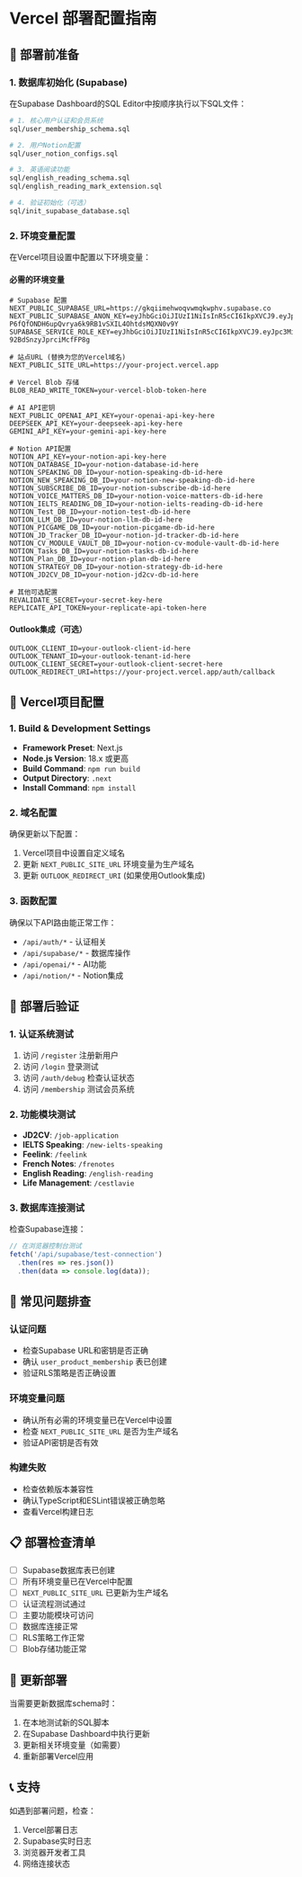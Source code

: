 # Vercel 部署配置指南

## 🚀 部署前准备

### 1. 数据库初始化 (Supabase)

在Supabase Dashboard的SQL Editor中按顺序执行以下SQL文件：

```bash
# 1. 核心用户认证和会员系统
sql/user_membership_schema.sql

# 2. 用户Notion配置
sql/user_notion_configs.sql

# 3. 英语阅读功能
sql/english_reading_schema.sql
sql/english_reading_mark_extension.sql

# 4. 验证初始化（可选）
sql/init_supabase_database.sql
```

### 2. 环境变量配置

在Vercel项目设置中配置以下环境变量：

#### 必需的环境变量

```env
# Supabase 配置
NEXT_PUBLIC_SUPABASE_URL=https://gkqiimehwoqvwmqkwphv.supabase.co
NEXT_PUBLIC_SUPABASE_ANON_KEY=eyJhbGciOiJIUzI1NiIsInR5cCI6IkpXVCJ9.eyJpc3MiOiJzdXBhYmFzZSIsInJlZiI6ImdrcWlpbWVod29xdndtcWt3cGh2Iiwicm9sZSI6ImFub24iLCJpYXQiOjE3NTAzNzQ3NzcsImV4cCI6MjA2NTk1MDc3N30.-P6fQfONDH6upQvrya6k9RB1vSXIL4OhtdsMQXN0v9Y
SUPABASE_SERVICE_ROLE_KEY=eyJhbGciOiJIUzI1NiIsInR5cCI6IkpXVCJ9.eyJpc3MiOiJzdXBhYmFzZSIsInJlZiI6ImdrcWlpbWVod29xdndtcWt3cGh2Iiwicm9sZSI6InNlcnZpY2Vfcm9sZSIsImlhdCI6MTc1MDM3NDc3NywiZXhwIjoyMDY1OTUwNzc3fQ.k9LyxAJeu4iHNsPqV3Mf3l-92BdSnzyJprciMcfFP8g

# 站点URL (替换为您的Vercel域名)
NEXT_PUBLIC_SITE_URL=https://your-project.vercel.app

# Vercel Blob 存储
BLOB_READ_WRITE_TOKEN=your-vercel-blob-token-here

# AI API密钥
NEXT_PUBLIC_OPENAI_API_KEY=your-openai-api-key-here
DEEPSEEK_API_KEY=your-deepseek-api-key-here
GEMINI_API_KEY=your-gemini-api-key-here

# Notion API配置
NOTION_API_KEY=your-notion-api-key-here
NOTION_DATABASE_ID=your-notion-database-id-here
NOTION_SPEAKING_DB_ID=your-notion-speaking-db-id-here
NOTION_NEW_SPEAKING_DB_ID=your-notion-new-speaking-db-id-here
NOTION_SUBSCRIBE_DB_ID=your-notion-subscribe-db-id-here
NOTION_VOICE_MATTERS_DB_ID=your-notion-voice-matters-db-id-here
NOTION_IELTS_READING_DB_ID=your-notion-ielts-reading-db-id-here
NOTION_Test_DB_ID=your-notion-test-db-id-here
NOTION_LLM_DB_ID=your-notion-llm-db-id-here
NOTION_PICGAME_DB_ID=your-notion-picgame-db-id-here
NOTION_JD_Tracker_DB_ID=your-notion-jd-tracker-db-id-here
NOTION_CV_MODULE_VAULT_DB_ID=your-notion-cv-module-vault-db-id-here
NOTION_Tasks_DB_ID=your-notion-tasks-db-id-here
NOTION_Plan_DB_ID=your-notion-plan-db-id-here
NOTION_STRATEGY_DB_ID=your-notion-strategy-db-id-here
NOTION_JD2CV_DB_ID=your-notion-jd2cv-db-id-here

# 其他可选配置
REVALIDATE_SECRET=your-secret-key-here
REPLICATE_API_TOKEN=your-replicate-api-token-here
```

#### Outlook集成（可选）
```env
OUTLOOK_CLIENT_ID=your-outlook-client-id-here
OUTLOOK_TENANT_ID=your-outlook-tenant-id-here
OUTLOOK_CLIENT_SECRET=your-outlook-client-secret-here
OUTLOOK_REDIRECT_URI=https://your-project.vercel.app/auth/callback
```

## 🔧 Vercel项目配置

### 1. Build & Development Settings

- **Framework Preset**: Next.js
- **Node.js Version**: 18.x 或更高
- **Build Command**: `npm run build`
- **Output Directory**: `.next`
- **Install Command**: `npm install`

### 2. 域名配置

确保更新以下配置：
1. Vercel项目中设置自定义域名
2. 更新 `NEXT_PUBLIC_SITE_URL` 环境变量为生产域名
3. 更新 `OUTLOOK_REDIRECT_URI` (如果使用Outlook集成)

### 3. 函数配置

确保以下API路由能正常工作：
- `/api/auth/*` - 认证相关
- `/api/supabase/*` - 数据库操作
- `/api/openai/*` - AI功能
- `/api/notion/*` - Notion集成

## 🎯 部署后验证

### 1. 认证系统测试

1. 访问 `/register` 注册新用户
2. 访问 `/login` 登录测试
3. 访问 `/auth/debug` 检查认证状态
4. 访问 `/membership` 测试会员系统

### 2. 功能模块测试

- **JD2CV**: `/job-application`
- **IELTS Speaking**: `/new-ielts-speaking`
- **Feelink**: `/feelink`
- **French Notes**: `/frenotes`
- **English Reading**: `/english-reading`
- **Life Management**: `/cestlavie`

### 3. 数据库连接测试

检查Supabase连接：
```javascript
// 在浏览器控制台测试
fetch('/api/supabase/test-connection')
  .then(res => res.json())
  .then(data => console.log(data));
```

## 🚨 常见问题排查

### 认证问题
- 检查Supabase URL和密钥是否正确
- 确认 `user_product_membership` 表已创建
- 验证RLS策略是否正确设置

### 环境变量问题
- 确认所有必需的环境变量已在Vercel中设置
- 检查 `NEXT_PUBLIC_SITE_URL` 是否为生产域名
- 验证API密钥是否有效

### 构建失败
- 检查依赖版本兼容性
- 确认TypeScript和ESLint错误被正确忽略
- 查看Vercel构建日志

## 📋 部署检查清单

- [ ] Supabase数据库表已创建
- [ ] 所有环境变量已在Vercel中配置
- [ ] `NEXT_PUBLIC_SITE_URL` 已更新为生产域名
- [ ] 认证流程测试通过
- [ ] 主要功能模块可访问
- [ ] 数据库连接正常
- [ ] RLS策略工作正常
- [ ] Blob存储功能正常

## 🔄 更新部署

当需要更新数据库schema时：
1. 在本地测试新的SQL脚本
2. 在Supabase Dashboard中执行更新
3. 更新相关环境变量（如需要）
4. 重新部署Vercel应用

## 📞 支持

如遇到部署问题，检查：
1. Vercel部署日志
2. Supabase实时日志
3. 浏览器开发者工具
4. 网络连接状态